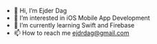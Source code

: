 - 👋 Hi, I’m Ejder Dag
- 👀 I’m interested in iOS Mobile App Development
- 🌱 I’m currently learning Swift and Firebase
- 📫 How to reach me ejdrdag@gmail.com
